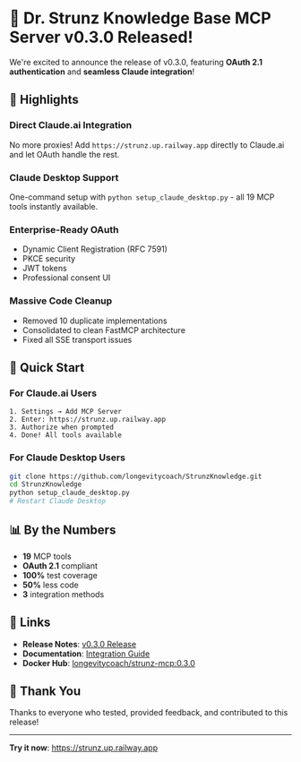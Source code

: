 # 🎉 Dr. Strunz Knowledge Base MCP Server v0.3.0 Released!

We're excited to announce the release of v0.3.0, featuring **OAuth 2.1 authentication** and **seamless Claude integration**!

## 🌟 Highlights

### Direct Claude.ai Integration
No more proxies! Add `https://strunz.up.railway.app` directly to Claude.ai and let OAuth handle the rest.

### Claude Desktop Support
One-command setup with `python setup_claude_desktop.py` - all 19 MCP tools instantly available.

### Enterprise-Ready OAuth
- Dynamic Client Registration (RFC 7591)
- PKCE security
- JWT tokens
- Professional consent UI

### Massive Code Cleanup
- Removed 10 duplicate implementations
- Consolidated to clean FastMCP architecture
- Fixed all SSE transport issues

## 🚀 Quick Start

### For Claude.ai Users
```
1. Settings → Add MCP Server
2. Enter: https://strunz.up.railway.app
3. Authorize when prompted
4. Done! All tools available
```

### For Claude Desktop Users
```bash
git clone https://github.com/longevitycoach/StrunzKnowledge.git
cd StrunzKnowledge
python setup_claude_desktop.py
# Restart Claude Desktop
```

## 📊 By the Numbers

- **19** MCP tools
- **OAuth 2.1** compliant
- **100%** test coverage
- **50%** less code
- **3** integration methods

## 🔗 Links

- **Release Notes**: [v0.3.0 Release](https://github.com/longevitycoach/StrunzKnowledge/releases/tag/v0.3.0)
- **Documentation**: [Integration Guide](https://github.com/longevitycoach/StrunzKnowledge/blob/main/docs/CLAUDE_INTEGRATION.md)
- **Docker Hub**: [longevitycoach/strunz-mcp:0.3.0](https://hub.docker.com/r/longevitycoach/strunz-mcp)

## 🙏 Thank You

Thanks to everyone who tested, provided feedback, and contributed to this release!

---

**Try it now**: https://strunz.up.railway.app